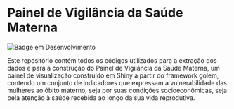 # Painel de Vigilância da Saúde Materna

![Badge em Desenvolvimento](http://img.shields.io/static/v1?label=STATUS&message=EM%20DESENVOLVIMENTO&color=GREEN&style=for-the-badge)

Este repositório contém todos os códigos utilizados para a extração dos dados e para a construção do Painel de Vigilância da Saúde Materna, um painel de visualização construído em Shiny a partir do framework golem, contendo um conjunto de indicadores que expressam a vulnerabilidade das mulheres ao óbito materno, seja por suas condições socioeconômicas, seja pela atenção à saúde recebida ao longo da sua vida reprodutiva. 

